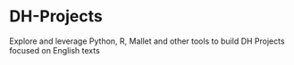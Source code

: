 DH-Projects
===========

Explore and leverage Python, R, Mallet and other tools to build DH Projects focused on English texts
